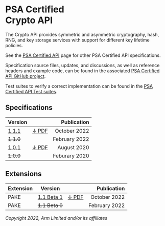 <!--
SPDX-FileCopyrightText: Copyright 2022 Arm Limited and/or its affiliates <open-source-office@arm.com>
SPDX-License-Identifier: CC-BY-SA-4.0
-->

# PSA Certified<br />Crypto API

The Crypto API provides symmetric and asymmetric cryptography, hash, RNG, and key storage services with support for different key lifetime policies.

See the [PSA Certified API][psa-api] page for other PSA Certified API specifications.

Specification source files, updates, and discussions, as well as reference headers and example code, can be found in the associated [PSA Certified API GitHub project][psa-api-gh].

Test suites to verify a correct implementation can be found in the [PSA Certified API Test suites][psa-api-ats].

[psa-api]:          ../
[psa-api-gh]:       https://github.com/arm-software/psa-api
[psa-api-ats]:      https://github.com/ARM-software/psa-arch-tests/tree/main/api-tests/dev_apis

## Specifications

Version | | Publication
-|-|-:
[1.1.1][1-1-html] | [&darr; PDF][1-1-pdf] | October 2022
~~1.1.0~~ | | February 2022
[1.0.1][1-0-html]| [&darr; PDF][1-0-pdf] | August 2020
~~1.0.0~~ | | Feburary 2020

## Extensions

Extension | Version | | Publication
-|-|-|-:
PAKE | [1.1 Beta 1][pake-beta-html] | [&darr; PDF][pake-beta-pdf] | October 2022
PAKE | ~~1.1 Beta 0~~ | | February 2022

[1-1-html]:             1.1/
[1-1-pdf]:              1.1/IHI0086-PSA_Certified_Crypto_API-1.1.1.pdf
[1-0-html]:             1.0/
[1-0-pdf]:              1.0/IHI0086-PSA_Cryptography_API-1.0.1.pdf

[pake-beta-html]:       1.1/ext-pake/
[pake-beta-pdf]:        1.1/ext-pake/AES0058-PSA_Certified_Crypto_API-1.1_PAKE_Extension-bet.1.pdf

*Copyright 2022, Arm Limited and/or its affiliates*
